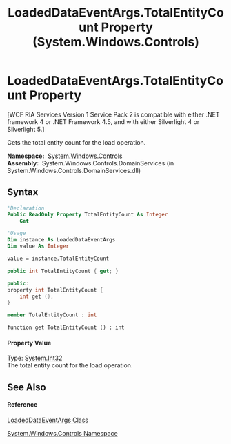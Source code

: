 ﻿---
title: LoadedDataEventArgs.TotalEntityCount Property  (System.Windows.Controls)
TOCTitle: TotalEntityCount Property
ms:assetid: P:System.Windows.Controls.LoadedDataEventArgs.TotalEntityCount
ms:mtpsurl: https://msdn.microsoft.com/en-us/library/system.windows.controls.loadeddataeventargs.totalentitycount(v=VS.91)
ms:contentKeyID: 27196798
ms.date: 01/27/2012
mtps_version: v=VS.91
f1_keywords:
- System.Windows.Controls.LoadedDataEventArgs.TotalEntityCount
- System.Windows.Controls.LoadedDataEventArgs.get_TotalEntityCount
dev_langs:
- CSharp
- JScript
- VB
- FSharp
- c++
api_location:
- System.Windows.Controls.DomainServices.dll
api_name:
- System.Windows.Controls.LoadedDataEventArgs.get_TotalEntityCount
- System.Windows.Controls.LoadedDataEventArgs.TotalEntityCount
api_type:
- Managed
topic_type:
- apiref
- kbSyntax
product_family_name: VS
ROBOTS: INDEX,FOLLOW
---

# LoadedDataEventArgs.TotalEntityCount Property

\[WCF RIA Services Version 1 Service Pack 2 is compatible with either .NET framework 4 or .NET Framework 4.5, and with either Silverlight 4 or Silverlight 5.\]

Gets the total entity count for the load operation.

**Namespace:**  [System.Windows.Controls](ms590941\(v=vs.91\).md)  
**Assembly:**  System.Windows.Controls.DomainServices (in System.Windows.Controls.DomainServices.dll)

## Syntax

``` vb
'Declaration
Public ReadOnly Property TotalEntityCount As Integer
    Get
```

``` vb
'Usage
Dim instance As LoadedDataEventArgs
Dim value As Integer

value = instance.TotalEntityCount
```

``` csharp
public int TotalEntityCount { get; }
```

``` c++
public:
property int TotalEntityCount {
    int get ();
}
```

``` fsharp
member TotalEntityCount : int
```

``` jscript
function get TotalEntityCount () : int
```

#### Property Value

Type: [System.Int32](https://msdn.microsoft.com/en-us/library/td2s409d)  
The total entity count for the load operation.  

## See Also

#### Reference

[LoadedDataEventArgs Class](ee732792\(v=vs.91\).md)

[System.Windows.Controls Namespace](ms590941\(v=vs.91\).md)

